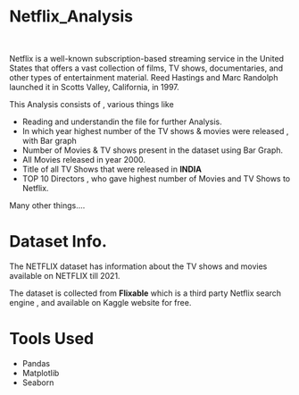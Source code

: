 <h1><b> Netflix_Analysis</b></h1><br>
<p>Netflix is a well-known subscription-based streaming service in the United States that offers a vast collection of films, TV shows, documentaries, and other types of entertainment material. Reed Hastings and Marc Randolph launched it in Scotts Valley, California, in 1997.
</p>
This Analysis consists of , various things like <br>
<ul>
<li>Reading and understandin the file for further Analysis. </li>
<li>In which year highest number of the TV shows & movies were released , with Bar graph</li>
<li>Number of  Movies & TV shows present in the dataset using Bar Graph.</li>
<li>All Movies released in year 2000.</li>
<li>Title of all TV Shows that were released in <b>INDIA</b></li>
<li>TOP 10 Directors , who gave highest number of Movies and TV Shows to Netflix.</li></ul>
Many other things....

<h1><b>Dataset Info.</b></h1>
<p>The NETFLIX dataset has information about the TV shows and movies available on NETFLIX till 2021.

The dataset is collected from <b>Flixable</b> which is a third party Netflix search engine , and available on Kaggle website for free.</p>

<h1><b>Tools Used</b></h1>
<ul>
<li>Pandas</li>
<li>Matplotlib</li>
<li>Seaborn</li>
